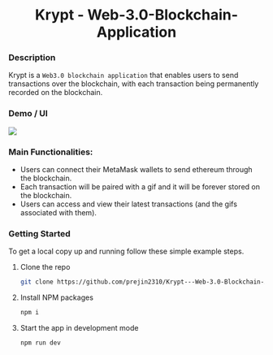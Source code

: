 <h1 align="center">Krypt - Web-3.0-Blockchain-Application</h1>

### Description
Krypt is a `Web3.0 blockchain application` that enables users to send transactions over the blockchain, with each transaction being permanently recorded on the blockchain.

### Demo / UI
<img src = "https://i.ibb.co/DVF4tNW/image.png"/>
  
### Main Functionalities:

 - Users can connect their MetaMask wallets to send ethereum through the blockchain.
 - Each transaction will be paired with a gif and it will be forever stored on the blockchain.
 - Users can access and view their latest transactions (and the gifs associated with them).

### Getting Started
To get a local copy up and running follow these simple example steps.

1. Clone the repo
   ```sh
   git clone https://github.com/prejin2310/Krypt---Web-3.0-Blockchain-Application.git
   ```
2. Install NPM packages
   ```sh
   npm i
   ```
3. Start the app in development mode 
   ```sh
   npm run dev
   ```
